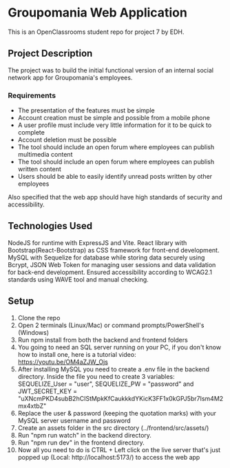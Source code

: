 # Groupomania Web Application

This is an OpenClassrooms student repo for project 7 by EDH.

## Project Description

The project was to build the initial functional version of an internal social network app for Groupomania's employees.

### Requirements
- The presentation of the features must be simple
- Account creation must be simple and possible from a mobile phone
- A user profile must include very little information for it to be quick to complete
- Account deletion must be possible
- The tool should include an open forum where employees can publish multimedia content
- The tool should include an open forum where employees can publish written content
- Users should be able to easily identify unread posts written by other employees

Also specified that the web app should have high standards of security and accessibility.

## Technologies Used 

NodeJS for runtime with ExpressJS and Vite. React library with Bootstrap(React-Bootstrap) as CSS framework for front-end development. 
MySQL with Sequelize for database while storing data securely using Bcrypt, JSON Web Token for managing user sessions and data validation for back-end development.
Ensured accessibility according to WCAG2.1 standards using WAVE tool and manual checking.

## Setup

1. Clone the repo
2. Open 2 terminals (Linux/Mac) or command prompts/PowerShell's (Windows) 
3. Run npm install from both the backend and frontend folders
4. You going to need an SQL server running on your PC, if you don't know how to install one, here is a tutorial video: https://youtu.be/OM4aZJW_Ojs
5. After installing MySQL you need to create a .env file in the backend directory. Inside the file you need to create 3 variables: SEQUELIZE_User = "user",
SEQUELIZE_PW = "password" and JWT_SECRET_KEY = "uXNcmPKD4subB2hCIStMpkKfCaukkkdYKicK3FF1x0kGPJ5br7Ism4M2mx4xtbZ"
6. Replace the user & password (keeping the quotation marks) with your MySQL server username and password
7. Create an assets folder in the src directory (../frontend/src/assets/)
8. Run "npm run watch" in the backend directory.
9. Run "npm run dev" in the frontend directory.
10. Now all you need to do is CTRL + Left click on the live server that's just popped up (Local: http://localhost:5173/) to access the web app

